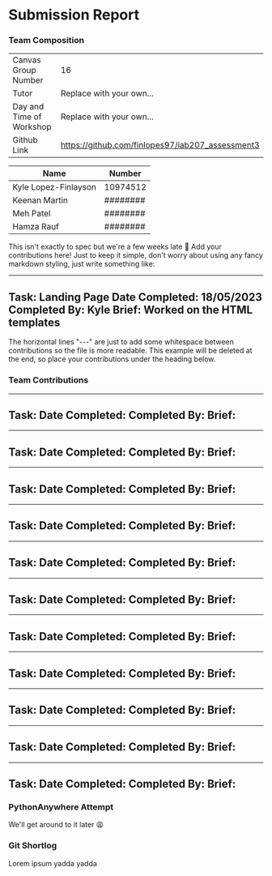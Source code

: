 # Submission Report

### Team Composition
|                          |                                                   |
| ------------------------ | ------------------------------------------------- |
| Canvas Group Number      |  16                                               |
| Tutor                    |  Replace with your own...                         |
| Day and Time of Workshop |  Replace with your own...                         |
| Github Link              |  https://github.com/finlopes97/iab207_assessment3 |

| Name                 | Number   |
| -------------------- | -------- |
| Kyle Lopez-Finlayson | 10974512 |
| Keenan Martin        | ######## |
| Meh Patel            | ######## |
| Hamza Rauf           | ######## |

This isn't exactly to spec but we're a few weeks late 🐍
Add your contributions here! Just to keep it simple, don't
worry about using any fancy markdown styling, just write something
like:

---
Task: Landing Page
Date Completed: 18/05/2023
Completed By: Kyle
Brief: Worked on the HTML templates
---

The horizontal lines "---" are just to add some whitespace between 
contributions so the file is more readable. This example will be deleted
at the end, so place your contributions under the heading below.

### Team Contributions

---
Task:
Date Completed:
Completed By:
Brief:
---

---
Task:
Date Completed:
Completed By:
Brief:
---

---
Task:
Date Completed:
Completed By:
Brief:
---

---
Task:
Date Completed:
Completed By:
Brief:
---

---
Task:
Date Completed:
Completed By:
Brief:
---

---
Task:
Date Completed:
Completed By:
Brief:
---

---
Task:
Date Completed:
Completed By:
Brief:
---

---
Task:
Date Completed:
Completed By:
Brief:
---

---
Task:
Date Completed:
Completed By:
Brief:
---

---
Task:
Date Completed:
Completed By:
Brief:
---

---
Task:
Date Completed:
Completed By:
Brief:
---

### PythonAnywhere Attempt
We'll get around to it later 😩

### Git Shortlog
Lorem ipsum yadda yadda
